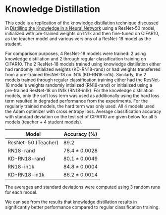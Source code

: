 # Knowledge Distillation

This code is a replication of the knowledge distillation technique discussed in [Distilling the Knowledge in a Neural Network](https://arxiv.org/abs/1503.02531) using a ResNet-50 model, initialized with pre-trained weights on IN1k and then fine-tuned on CIFAR10, as the teacher model and various versions of a ResNet-18 model as the student.

For comparison purposes, 4 ResNet-18 models were trained: 2 using knowledge distillation and 2 through regular classification training on CIFAR10. The 2 ResNet-18 models trained using knowledge distillation either had randomly initialized weights (KD-RN18-rand) or had weights transferred from a pre-trained ResNet-18 on IN1k (KD-RN18-in1k). Similarly, the 2 models trained through regular classification training either had the ResNet-18 model's weights randomly intialized (RN18-rand) or initialized using a pre-trained ResNet-18 on IN1k (RN18-in1k). For the knowledge distillation models, only the soft loss term was used as additionally using the hard loss term resulted in degraded performance from the experiments. For the regularly trained models, the hard term was only used. All 4 models used the Adam optimizer with cross entropy loss. Average classification accuracy with standard deviation on the test set of CIFAR10 are given below for all 5 models (teacher + 4 student models).

| Model               | Accuracy (%)  |
|---------------------|---------------|
| ResNet-50 (Teacher) | 89.2          |
| RN18-rand           | 78.4 ± 0.0028 |
| KD-RN18-rand        | 80.1 ± 0.0049 |
| RN18-in1k           | 84.8 ± 0.0004 |
| KD-RN18-in1k        | 86.2 ± 0.0014 |

The averages and standard deviations were computed using 3 random runs for each model.

We can see from the results that knowledge distillation results in significantly better performance compared to regular classification training.